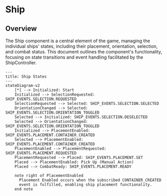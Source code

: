 # Ship

## Overview

The Ship component is a central element of the game, managing the individual ships' states,
including their placement, orientation, selection, and combat status. This document outlines the
component's functionality, focusing on state transitions and event handling facilitated by the
ShipController.

```mermaid
---
title: Ship States
---
stateDiagram-v2
    [*] --> Initialized: Start
    Initialized --> SelectionRequested: SHIP_EVENTS.SELECTION.REQUESTED
    SelectionRequested --> Selected: SHIP_EVENTS.SELECTION.SELECTED
    OrientationChanged --> Selected: SHIP_EVENTS.SELECTION.ORIENTATION_TOGGLED
    Selected --> Initialized: SHIP_EVENTS.SELECTION.DESELECTED
    Selected --> OrientationChanged: SHIP_EVENTS.SELECTION.ORIENTATION_TOGGLED
    Initialized --> PlacementEnabled: SHIP_EVENTS.PLACEMENT.CONTAINER_CREATED
    Selected --> PlacementEnabled: SHIP_EVENTS.PLACEMENT.CONTAINER_CREATED
    PlacementEnabled --> PlacementRequested: SHIP_EVENTS.PLACEMENT.REQUESTED
    PlacementRequested --> Placed: SHIP_EVENTS.PLACEMENT.SET
    Placed --> PlacementEnabled: Pick Up (Manual Action)
    Placed --> CombatReady: SHIP_EVENTS.PLACEMENT.READY

    note right of PlacementEnabled
      Placement Enabled occurs when the subscribed CONTAINER_CREATED
      event is fulfilled, enabling ship placement functionality.
    end note
```
